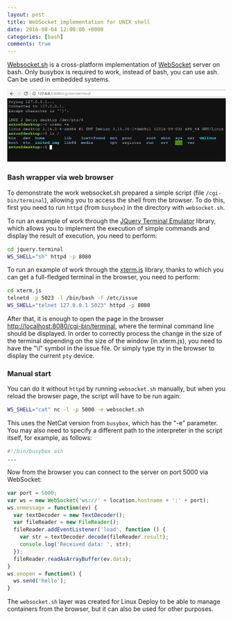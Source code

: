 ```yaml
---
layout: post
title: WebSocket implementation for UNIX shell
date: 2016-08-04 12:00:00 +0000
categories: [bash]
comments: true
---
```


[Websocket.sh](https://github.com/meefik/websocket.sh) is a cross-platform implementation of [WebSocket](https://tools.ietf.org/html/rfc6455) server on bash. Only busybox is required to work, instead of bash, you can use ash. Can be used in embedded systems.

![websocket.sh](/assets/images/websocket-sh.png "websocket.sh + xterm.js")

<!--more-->

### Bash wrapper via web browser

To demonstrate the work websocket.sh prepared a simple script (file `/cgi-bin/terminal`), allowing you to access the shell from the browser. To do this, first you need to run `httpd` (from `busybox`) in the directory with `websocket.sh`.

To run an example of work through the [JQuery Terminal Emulator](http://terminal.jcubic.pl) library, which allows you to implement the execution of simple commands and display the result of execution, you need to perform:

```sh
cd jquery.terminal
WS_SHELL="sh" httpd -p 8080
```

To run an example of work through the [xterm.js](https://github.com/sourcelair/xterm.js) library, thanks to which you can get a full-fledged terminal in the browser, you need to perform:

```sh
cd xterm.js
telnetd -p 5023 -l /bin/bash -f /etc/issue
WS_SHELL="telnet 127.0.0.1 5023" httpd -p 8080
```

After that, it is enough to open the page in the browser <http://localhost:8080/cgi-bin/terminal>, where the terminal command line should be displayed. In order to correctly process the change in the size of the terminal depending on the size of the window (in xterm.js), you need to have the "\l" symbol in the issue file. Or simply type tty in the browser to display the current `pty` device.

### Manual start

You can do it without `httpd` by running `websocket.sh` manually, but when you reload the browser page, the script will have to be run again:

```sh
WS_SHELL="cat" nc -l -p 5000 -e websocket.sh
```

This uses the NetCat version from `busybox`, which has the "-e" parameter. You may also need to specify a different path to the interpreter in the script itself, for example, as follows:

```sh
#!/bin/busybox ash
...
```

Now from the browser you can connect to the server on port 5000 via WebSocket:

```js
var port = 5000;
var ws = new WebSocket('ws://' + location.hostname + ':' + port);
ws.onmessage = function(ev) {
  var textDecoder = new TextDecoder();
  var fileReader = new FileReader();
  fileReader.addEventListener('load', function () {
    var str = textDecoder.decode(fileReader.result);
    console.log('Received data: ', str);
  });
  fileReader.readAsArrayBuffer(ev.data);
}
ws.onopen = function() {
  ws.send('hello');
}
```

The `websocket.sh` layer was created for Linux Deploy to be able to manage containers from the browser, but it can also be used for other purposes.
